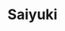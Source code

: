 --- 
title: "Saiyuki"
publishdate: "2019-1-28T16:48:46+02:00"
src: "https://365manga.net/manga/saiyuki"
image: "https://data.365manga.net/images/thumbnails/30714-saiyuki.jpg"
description: " Having been assigned by the human elders the mission of stopping a mystical plague that has afflicted the Youkai with madness, Genjyo Sanzo assembles his team of Youkai warriors, desperately hoping that the disease will not affect them. He sets up qualifying tests that will help him determine the loyalty and worth of Cho Hakkai, Son Goku and Sha Gojyo. The team then journeys west to rid the…"
---